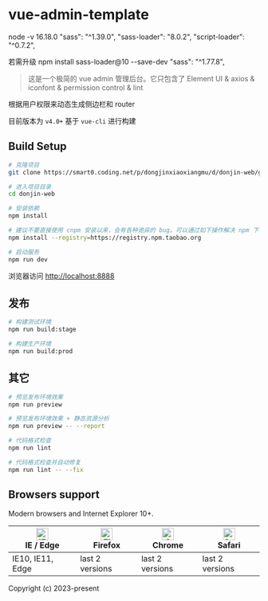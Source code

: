# vue-admin-template

node -v
16.18.0 
"sass": "^1.39.0",
"sass-loader": "8.0.2",
"script-loader": "^0.7.2",

若需升级
npm install sass-loader@10 --save-dev
"sass": "^1.77.8",

> 这是一个极简的 vue admin 管理后台。它只包含了 Element UI & axios & iconfont & permission control & lint

根据用户权限来动态生成侧边栏和 router

目前版本为 `v4.0+` 基于 `vue-cli` 进行构建


## Build Setup

```bash
# 克隆项目
git clone https://smart0.coding.net/p/dongjinxiaoxiangmu/d/donjin-web/git

# 进入项目目录
cd donjin-web

# 安装依赖
npm install

# 建议不要直接使用 cnpm 安装以来，会有各种诡异的 bug。可以通过如下操作解决 npm 下载速度慢的问题
npm install --registry=https://registry.npm.taobao.org

# 启动服务
npm run dev
```

浏览器访问 [http://localhost:8888](http://localhost:8888)

## 发布

```bash
# 构建测试环境
npm run build:stage

# 构建生产环境
npm run build:prod
```

## 其它

```bash
# 预览发布环境效果
npm run preview

# 预览发布环境效果 + 静态资源分析
npm run preview -- --report

# 代码格式检查
npm run lint

# 代码格式检查并自动修复
npm run lint -- --fix
```


## Browsers support

Modern browsers and Internet Explorer 10+.

| [<img src="https://raw.githubusercontent.com/alrra/browser-logos/master/src/edge/edge_48x48.png" alt="IE / Edge" width="24px" height="24px" />](http://godban.github.io/browsers-support-badges/)</br>IE / Edge | [<img src="https://raw.githubusercontent.com/alrra/browser-logos/master/src/firefox/firefox_48x48.png" alt="Firefox" width="24px" height="24px" />](http://godban.github.io/browsers-support-badges/)</br>Firefox | [<img src="https://raw.githubusercontent.com/alrra/browser-logos/master/src/chrome/chrome_48x48.png" alt="Chrome" width="24px" height="24px" />](http://godban.github.io/browsers-support-badges/)</br>Chrome | [<img src="https://raw.githubusercontent.com/alrra/browser-logos/master/src/safari/safari_48x48.png" alt="Safari" width="24px" height="24px" />](http://godban.github.io/browsers-support-badges/)</br>Safari |
| --------- | --------- | --------- | --------- |
| IE10, IE11, Edge| last 2 versions| last 2 versions| last 2 versions


Copyright (c) 2023-present 
